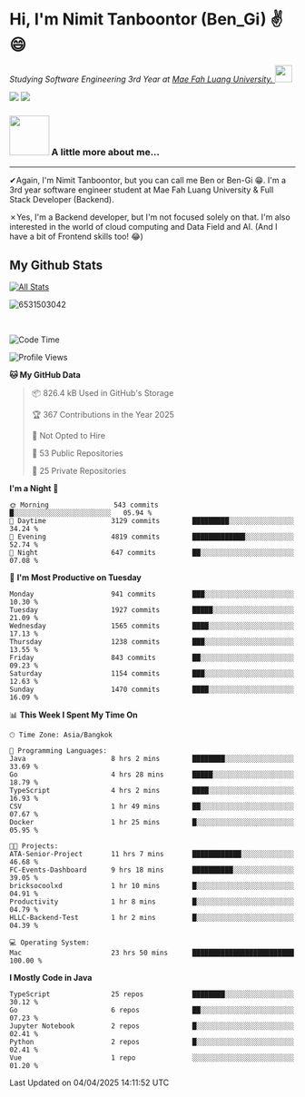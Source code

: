 # Hi, I'm Nimit Tanboontor (Ben_Gi) ✌😄
<p><em>Studying Software Engineering 3rd Year at <a href="https://en.mfu.ac.th/home.html"> Mae Fah Luang University.
</a><img src="https://media.giphy.com/media/WUlplcMpOCEmTGBtBW/giphy.gif" width="30"> </em></p>


[![](https://img.shields.io/badge/linkedin-%230077B5.svg?style=for-the-badge&logo=linkedin)]([https://www.linkedin.com/in/thanaphoom-babparn/](https://www.linkedin.com/in/nimit-tanbooutor-798139246/))
[![](https://img.shields.io/badge/Medium-12100E?style=for-the-badge&logo=medium&logoColor=white)](https://medium.com/@nimittanbooutor)

### <img src="https://media.giphy.com/media/VgCDAzcKvsR6OM0uWg/giphy.gif" width="70"> A little more about me...  

<hr> <!-- Horizontal line -->

&#10004;Again, I'm Nimit Tanboontor, but you can call me Ben or Ben-Gi 😁. I'm a 3rd year software engineer student at Mae Fah Luang University & Full Stack Developer (Backend).

&#10007;Yes, I'm a Backend developer, but I'm not focused solely on that. I'm also interested in the world of cloud computing and Data Field and AI. (And I have a bit of Frontend skills too! 😂)


## My Github Stats

[![All Stats](https://github-readme-stats.vercel.app/api?username=6531503042&show_icons=true&theme=algolia)](https://github.com/6531503042)

<p><img align="center" src="https://github-readme-streak-stats.herokuapp.com/?user=6531503042&" alt="6531503042" /></p>

<br />


<!--START_SECTION:waka-->
![Code Time](http://img.shields.io/badge/Code%20Time-437%20hrs%2032%20mins-blue)

![Profile Views](http://img.shields.io/badge/Profile%20Views-2-blue)

**🐱 My GitHub Data** 

> 📦 826.4 kB Used in GitHub's Storage 
 > 
> 🏆 367 Contributions in the Year 2025
 > 
> 🚫 Not Opted to Hire
 > 
> 📜 53 Public Repositories 
 > 
> 🔑 25 Private Repositories 
 > 
**I'm a Night 🦉** 

```text
🌞 Morning                543 commits         █░░░░░░░░░░░░░░░░░░░░░░░░   05.94 % 
🌆 Daytime                3129 commits        █████████░░░░░░░░░░░░░░░░   34.24 % 
🌃 Evening                4819 commits        █████████████░░░░░░░░░░░░   52.74 % 
🌙 Night                  647 commits         ██░░░░░░░░░░░░░░░░░░░░░░░   07.08 % 
```
📅 **I'm Most Productive on Tuesday** 

```text
Monday                   941 commits         ███░░░░░░░░░░░░░░░░░░░░░░   10.30 % 
Tuesday                  1927 commits        █████░░░░░░░░░░░░░░░░░░░░   21.09 % 
Wednesday                1565 commits        ████░░░░░░░░░░░░░░░░░░░░░   17.13 % 
Thursday                 1238 commits        ███░░░░░░░░░░░░░░░░░░░░░░   13.55 % 
Friday                   843 commits         ██░░░░░░░░░░░░░░░░░░░░░░░   09.23 % 
Saturday                 1154 commits        ███░░░░░░░░░░░░░░░░░░░░░░   12.63 % 
Sunday                   1470 commits        ████░░░░░░░░░░░░░░░░░░░░░   16.09 % 
```


📊 **This Week I Spent My Time On** 

```text
🕑︎ Time Zone: Asia/Bangkok

💬 Programming Languages: 
Java                     8 hrs 2 mins        ████████░░░░░░░░░░░░░░░░░   33.69 % 
Go                       4 hrs 28 mins       █████░░░░░░░░░░░░░░░░░░░░   18.79 % 
TypeScript               4 hrs 2 mins        ████░░░░░░░░░░░░░░░░░░░░░   16.93 % 
CSV                      1 hr 49 mins        ██░░░░░░░░░░░░░░░░░░░░░░░   07.67 % 
Docker                   1 hr 25 mins        █░░░░░░░░░░░░░░░░░░░░░░░░   05.95 % 

🐱‍💻 Projects: 
ATA-Senior-Project       11 hrs 7 mins       ████████████░░░░░░░░░░░░░   46.68 % 
FC-Events-Dashboard      9 hrs 18 mins       ██████████░░░░░░░░░░░░░░░   39.05 % 
bricksocoolxd            1 hr 10 mins        █░░░░░░░░░░░░░░░░░░░░░░░░   04.91 % 
Productivity             1 hr 8 mins         █░░░░░░░░░░░░░░░░░░░░░░░░   04.79 % 
HLLC-Backend-Test        1 hr 2 mins         █░░░░░░░░░░░░░░░░░░░░░░░░   04.39 % 

💻 Operating System: 
Mac                      23 hrs 50 mins      █████████████████████████   100.00 % 
```

**I Mostly Code in Java** 

```text
TypeScript               25 repos            ████████░░░░░░░░░░░░░░░░░   30.12 % 
Go                       6 repos             ██░░░░░░░░░░░░░░░░░░░░░░░   07.23 % 
Jupyter Notebook         2 repos             █░░░░░░░░░░░░░░░░░░░░░░░░   02.41 % 
Python                   2 repos             █░░░░░░░░░░░░░░░░░░░░░░░░   02.41 % 
Vue                      1 repo              ░░░░░░░░░░░░░░░░░░░░░░░░░   01.20 % 
```




 Last Updated on 04/04/2025 14:11:52 UTC
<!--END_SECTION:waka-->
